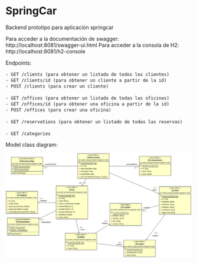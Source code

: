 # SpringCar

Backend prototipo para aplicación springcar

Para acceder a la documentación de swagger: http://localhost:8081/swagger-ui.html
Para acceder a la consola de H2: 		    http://localhost:8081/h2-console

Endpoints:

	- GET /clients (para obtener un listado de todos los clientes)
	- GET /clients/id (para obtener un cliente a partir de la id)
	- POST /clients (para crear un cliente)

	- GET /offices (para obtener un listado de todas las oficinas)
	- GET /offices/id (para obtener una oficina a partir de la id)
	- POST /offices (para crear una oficina)
	
	- GET /reservations (para obtener un listado de todas las reservas)

	- GET /categories
	
Model class diagram:

![Alt text](documentation/model_diagram.jpg?raw=true "Model class diagram")
